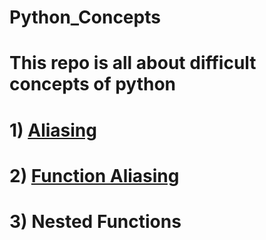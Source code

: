 # Python_Concepts
 # This repo is all about difficult concepts of python 
 # 1) [Aliasing](https://github.com/mayur-data-science/Python_Concepts/blob/main/aliasing.py) 
 # 2) [Function Aliasing](https://github.com/mayur-data-science/Python_Concepts/blob/main/function_aliasing.py)
 # 3) Nested Functions
